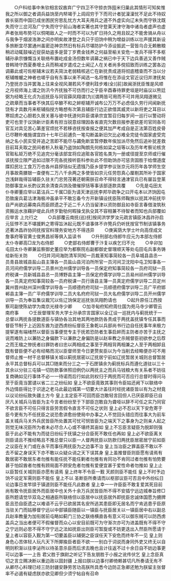 <!-- { "loadSidebar": true } -->
　　○户科给事中朱钦相言奴酋弃广宁四卫不守掠衣饰囤米归巢此其情形可知矣惟我之所以御之者调兵益饷至内帑竭于上闾阎穷于下而司计者犹澟澟忧不足此不待奴酋长驱而中国已成坐困民穷思乱忧方大耳夫用兵之道不外虚实向辽未失而守铁沈既失而守三岔河及广宁失而守宁前山海者实著也其守登莱天津守海中诸岛者虚声也虚声者张局布势可以恫喝敌人之一时而不可以为旷日持久之用且奴之不能舍骑从舟以与我争于烟波浩渺之间亦明矣故津登之兵只于旧饷中稍为增益训练以壮声援其新设多旅断宜尽罢通州虽密迩神京然旧有标兵尽堪防护今添设振武一营皆乌合无赖散粮稍迟动辄鼓噪近捉获劫盗多是营丁岁费金钱养之何益至榆关安危一发兵不得不多枢辅孙承宗慷慨当关联络布置屹成金汤但数年调募之祸已中于天下边兵善逃又善作贼昔韩琦守西夏奏增土兵而稍减岁遣戍之士闻辽人在关者尚多傥招致而训练之罢各边调募此或可佐枢辅末议若夫简汰老弱精核逃亡在新抚责成道将彻底稽查而不当以分枢辅帷幄之神者也嗟乎自有东事以来不闻选一名将惟在在添设文官近议归并津抚矣乃登抚亦当并罢海上往来全视风潮若风不便利跬步难(全)[前]故闽浙抚臣惟是风顺之月视师海上谓之防汛今齐抚独不可仿而行之乎臣辛酉春待罪吏垣是时庙议以熊廷弼为经略王化贞为巡抚臣与同官薛凤翔谓(为)[谓两皆可用而不可并用凤翔遂微见之疏章而当事者不快其后卒酿不和之衅枢辅开诚布公万万不必虑伹久劳行间闻新抚饶有才具数月来枢辅指授方略想有次第且辅臣行边正欲借其威灵以新将吏之耳目以寒奴虏之心胆若久居关塞与彼中抚道何异臣谓承宗宜暂召归每岁间一巡行以警动将吏可也至于议饷新计臣素有担当锐意综理因各省直完欠数目报参差欲差司官同各司官互对具见苦心第差官烦扰不若移咨抚按查报之便其加严考成自是正法第百姓皮骨已尽鞭朴难施谓宜四十七年已前逋负一笔勾断盖新旧欠比必难全完徒令国家虗受完纳之名小民实受并追之苦即不能尽与蠲免断宜暂停数年俟加派尽免然后追补犹差救目前耳夫取之民间者析入秋毫乃盗饷如陶朗先何栋如梁之垣等以及历年考察论核贪官赃私钜万绝不见追完分毫该部宜将应追赃各官姓名类为一册或径提至京师或行催该抚按立限严追如过限不完各抚按听臣科参处此不但助饷亦可惩贪固胜于给僧道度牒扣民壮工食万万也各州县摉括似无遗镪乃臣乡提学参议张京元将历年各学师生空月事故斋膳银一查便有二万八千余两之多使皆如京元任劳怨真心厘剔其所补于国家岂浅鲜哉得旨辅臣久驻关门忠劳茂著还朝需朕召命不得轻言通津官兵已有屡旨登莱防御事宜从长酌议其余清查兵饷及徵催摉括等事该部逐款具覆
　　○先是屯田太仆寺卿董应举以葛沽兵二千属□臣为请天津巡抚李邦华疏争之曰开屯本以济饷因屯恐致废兵葛沽津海极冲虽承平不敢忘备今方开新镇设抚臣陈师鞠旅以扼其冲前抚毕自严尚欲远募南兵而臣顾遗之于近二千人仍当留津以资防御且如寺臣言春借浚筑秋资搬运水涨藉护堤此兵终岁勤劬何暇操戈执殳其不容相兼不待智者而知也兵部覆如应举言  上允行之
　　○兵部覆云南抚(巡)抚]按闵洪学罗汝元疏言镇臣沐昌祚孙启元狂悖不法不堪援黔之寄得旨沐起元既不谙事体不许筦兵仍听抚按官节制该镇事务还著沐昌祚协同抚按官料理务安地方不得违异
　　○庚寅荫大学士叶向高侄成文詹事府等官黄士俊男昌祯等俱入监读书
　　○升刑部右侍郎牛应元为本部左侍郎太仆寺卿高□龙为右侍郎
　　○吏部右侍郎曹于汴复以疾乞归不允
　　○辛卯加屯田太仆寺卿兼监察御史董应举为都察院右副都御史督理顺天等处屯田屯兵事务铸给新衔关防
　　○归并河间海防清军同知一员裁革知事简较各一员阜城县县丞一员青县故城县盐山县主簿各一员盐山县河泊所所官一员河间卫沈阳中屯卫知事各一员河间府儒学训导二员景州沧州儒学训导各一员保定府知事简较各一员府司狱一员府税课一员新城县县丞一员博野县主簿一员保定府儒学训导二员易州祁州儒学训导各一员真定府知事简较各一员府税课一员行唐县主簿一员真定府儒学训导二员定州冀州晋州赵州深州儒学训导各一员顺德府府司狱一员顺德府儒学训导二员广平府邯郸县主簿一员广平府儒学训导二员大名府府司狱一员大名府儒学训导二员开州儒学训导一员为奉旨集议裁冗以佐辽饷保定巡抚张凤翔酌请也
　　○起升原任江西按察司副使陈幼学为南京光禄寺少卿
　　○加寻甸府知府周仕国为苑马寺少卿管云南府事
　　○壬辰督理军务大学士孙承宗言国家以全辽设一巡抚内与蓟抚统于一总督以两抚各提数道臣与镇协各治其地其两地款防各责成于两抚盖抚镇专任其事而督臣节制于上近因东酋为逆西虏纷纭督臣王象乾以兵部尚书行边自任抚事年来极力提挈遂有端绪然以督臣当事便觉专主于抚若恐防者生事启衅而主防者亦苦于主抚之说而难防上以兼防之身偏款下以兼款之身偏防是以赵率教之杀贼督臣初欲参之后荐之而王楹之惨抚者曰罪防者曰忠以两相成之事至于两相背两相兼之人至于两相卸且既有督臣便不必有经略而况以臣督师至今日更赘矣臣以为今当削去经略便亦可不用督师止推一材干总督移镇关城以蓟抚居密以辽抚居宁前如辽抚暂居关城则总督暂居永平其总督标兵可以其□随来而分三之一于石匣镇余为蓟抚标兵而遵化道驻以三十其余以分驻三屯镇一切防款事体照旧例仍以两抚主之而兵马钱粮大有关系者不妨往复商确如见行事体不必一一待诺而后行如此则权归于两抚而可否应行总督时得问马至于臣竟当罢谴以省二三之纷纭如  皇上不欲臣竟致其事则令臣姑还阙下以联络中外边情臣得比于识途之老马此最边城第一切要大计盖往时经抚诸臣皆以有为之材竟以议论纷纭致失疆土方今  皇上主定臣不可回而臣岂敢轻言回但人已厌臣即臣已自厌凡关城兵马皆臣为主今言者纷纷至于下部臣岂敢自为聋哑以辞不可任之实乃同官不欲言臣不可任只得言臣劳苦假令直言不可任之状则  皇上必不忍以天下安危寄于臣今更有为不任抚臣之说恐愈讲愈纷使局中办事之人不觉回头错应而往事大为前车盖关城兵马关外兵民皆臣所处置其可忧可悯皆臣为之端天下之事身为之则亲人起之则觉无味况臣所为者未必尽合人心或不堪终其亩如  皇上不忘臣言疑臣为脱卸则强臣于此必不能有为而徒日纷纭于抚镇之分合臣死不敢任也再如  皇上必不欲臣离关则臣请且不推经略且不推总督只以臣一人督两抚臣以防款归两抚臣居密居宁前如臣之议臣在关门或在永平而事任两抚臣为之边事不治  皇上当治臣之罪盖臣不敢以不去不留之身误天下亦不敢以众疑众诮之天下误其身  皇上虽推督臣则臣愿有请焉有敢居密不敢居东者勿推有能任抚不能任剿者勿推有肯同功不肯同过者勿推有怕势要甚于怕奴酋者勿推有顾局面不顾安危者勿推有爱便宜甚于爱性命者勿推如  皇上止以臣暂任关城则臣亦愿有请焉  皇上终年不令臣一觐  天颜则臣不能任  皇上不时予边饷不设定军需则臣不能任  皇上不以  圣断臣所奏请而以枢部议臣可否且中外纷纭日论边事日发竿牍于镇道则臣不能任凡此数者  皇上幸一一许臣臣不敢复爱其死目前尚有敢令抚臣居外而臣居中也关外十余万兵民皆臣所不得不安插宁远边城奉旨修□臣所题请觉华双岛之相通臣所联络但以臣居中以抚臣居外即抚臣忠诚体国愿为搪牌臣且恐自臣遗之以难语不云乎已欲居其名安所逃其患臣即无居名而宁肯逃患乎臣原当驻关门而姑移督宁远以中部镇臣随臣以一镇臣与抚臣居关以一镇臣居中右以副总兵赵率教量为加衔居前屯略如蓟门三协之联络横直各有意义可以御东贼可以防西虏盖兵之当出者便可不假催督而众心以安目前既可为守渐次亦可为进盖既有不得不守之宁远则必思不得不守宁远之法如抚臣出则臣可暂旋或不妨更迭出入然臣所愿请于  皇上者以容臣入觐为第一切要盖臣以辅弼之臣误任天下安危而终年不一见  皇上则身危心苦体轻人玩凡天下所揶揄臣者臣不欲一一别白于词说而身同外吏又终无以自明则积渐以往李泌所以待圣意杀臣而后求去晚也且计往返不过十余日自不妨边事更可以边事一一上告  君父胜于旗尉之听记下告友朋胜于小报之讹传伏乞  皇上念臣真切之言立赐决断以重边政以固封疆  上报曰朕以边事付卿倚赖甚切凡所奏请无有不从卿尽心料理已经三防封疆安静劳苦功高朕所具悉今边防正急卿还勉为朕留主张督率不必遏有疑虑朕亦欲见卿但少须宁帖自有召命
